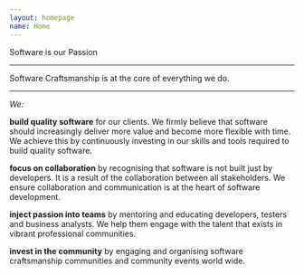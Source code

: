 ```yaml
---
layout: homepage
name: Home
---
```


Software is our Passion
- - -
Software Craftsmanship is at the core of everything we do.

- - -

*We:*

**build quality software** for our clients. We firmly believe that software should increasingly deliver more value and become more flexible with time. We achieve this by continuously investing in our skills and tools required to build quality software.

**focus on collaboration** by recognising that software is not built just by developers. It is a result of the collaboration between all stakeholders. We ensure collaboration and communication is at the heart of software development.

**inject passion into teams** by mentoring and educating developers, testers and business analysts. We help them engage with the talent that exists in vibrant professional communities.

**invest in the community** by engaging and organising software craftsmanship communities and community events world wide.



